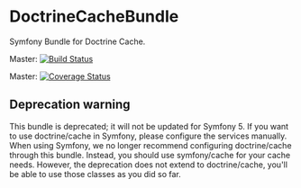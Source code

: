 DoctrineCacheBundle
===================

Symfony Bundle for Doctrine Cache.

Master: [![Build Status](https://secure.travis-ci.org/doctrine/DoctrineCacheBundle.svg?branch=master)](https://travis-ci.org/doctrine/DoctrineCacheBundle)

Master: [![Coverage Status](https://coveralls.io/repos/doctrine/DoctrineCacheBundle/badge.png?branch=master)](https://coveralls.io/r/doctrine/DoctrineCacheBundle?branch=master)

## Deprecation warning

This bundle is deprecated; it will not be updated for Symfony 5. If you want to
use doctrine/cache in Symfony, please configure the services manually. When
using Symfony, we no longer recommend configuring doctrine/cache through this
bundle. Instead, you should use symfony/cache for your cache needs. However, the
deprecation does not extend to doctrine/cache, you'll be able to use those
classes as you did so far.
